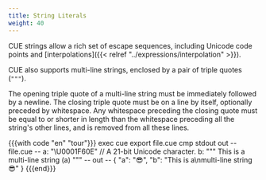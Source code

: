 ```yaml
---
title: String Literals
weight: 40
---
```


CUE strings allow a rich set of escape sequences,
including Unicode code points
and [interpolations]({{< relref "../expressions/interpolation" >}}).

CUE also supports multi-line strings, enclosed by a pair of triple quotes (`"""`).

The opening triple quote of a multi-line string must be immediately followed by
a newline.
The closing triple quote must be on a line by itself, optionally preceded by
whitespace.
Any whitespace preceding the closing quote must be
equal to or shorter in length than
the whitespace preceding all the string's other lines,
and is removed from all these lines.

{{{with code "en" "tour"}}}
exec cue export file.cue
cmp stdout out
-- file.cue --
a: "\U0001F60E" // A 21-bit Unicode character.
b: """
	This is a
	multi-line string \(a)
	"""
-- out --
{
    "a": "😎",
    "b": "This is a\nmulti-line string 😎"
}
{{{end}}}
